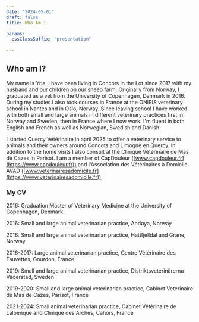 ```yaml
---
date: "2024-05-01"
draft: false
title: Who Am I

params:
  cssClassSuffix: "presentation"
  
---
```


## Who am I?

My name is Yrja, I have been living in Concots in the Lot since 2017 with my husband and our children on our sheep farm. Originally from Norway, I graduated as a vet from the University of Copenhagen, Denmark in 2016. During my studies I also took courses in France at the ONIRIS veterinary school in Nantes and in Oslo, Norway. Since leaving school I have worked with both small and large animals in different veterinary practices first in Norway and Sweden, then in France where I now work. I'm fluent in both English and French as well as Norwegian, Swedish and Danish.

I started Quercy Vétérinaire in april 2025 to offer a veterinary service to animals and their owners around Concots and Limogne en Quercy. In addition to the home visits I also consult at the Clinique Vétérinaire de Mas de Cazes in Parisot. I am a member of CapDouleur ([www.capdouleur.fr](https://www.capdouleur.fr)) and l'Association des Vétérinaires à Domicile AVAD ([www.veterinairesadomicile.fr](https://www.veterinairesadomicile.fr))

### My CV

2016: Graduation Master of Veterinary Medicine at the University of Copenhagen, Denmark

2016: Small and large animal veterinarian practice, Andøya, Norway

2016: Small and large animal veterinarian practice, Hattfjelldal and Grane, Norway

2016-2017: Large animal veterinarian practice, Centre Vétérinaire des Fauvettes, Gourdon, France

2019: Small and large animal veterinarian practice, Distriktsveterinärerna Väderstad, Sweden

2019-2020: Small and large animal veterinarian practice, Cabinet Veterinaire de Mas de Cazes, Parisot, France

2021-2024: Small animal veterinarian practice, Cabinet Vétérinaire de Lalbenque and Clinique des Arches, Cahors, France
